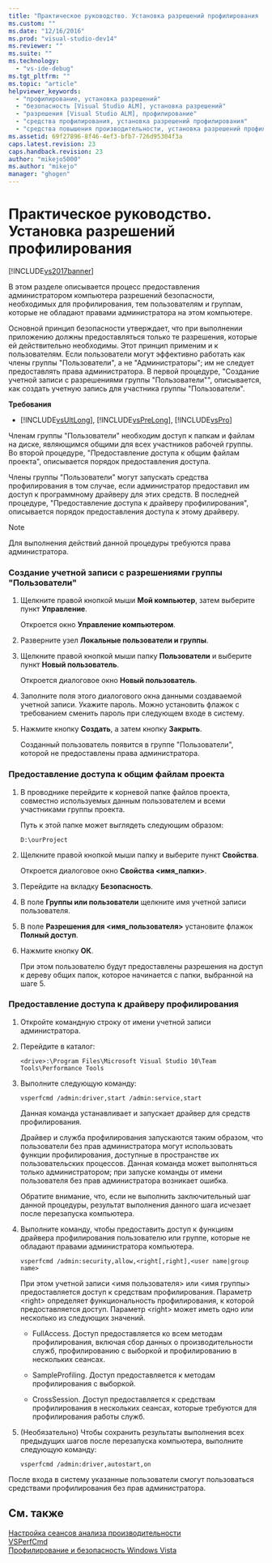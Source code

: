 ```yaml
---
title: "Практическое руководство. Установка разрешений профилирования | Microsoft Docs"
ms.custom: ""
ms.date: "12/16/2016"
ms.prod: "visual-studio-dev14"
ms.reviewer: ""
ms.suite: ""
ms.technology: 
  - "vs-ide-debug"
ms.tgt_pltfrm: ""
ms.topic: "article"
helpviewer_keywords: 
  - "профилирование, установка разрешений"
  - "безопасность [Visual Studio ALM], установка разрешений"
  - "разрешения [Visual Studio ALM], профилирование"
  - "средства профилирования, установка разрешений профилирования"
  - "средства повышения производительности, установка разрешений профилирования"
ms.assetid: 69f27896-8f46-4ef3-bfb7-726d95304f3a
caps.latest.revision: 23
caps.handback.revision: 23
author: "mikejo5000"
ms.author: "mikejo"
manager: "ghogen"
---
```

# Практическое руководство. Установка разрешений профилирования
[!INCLUDE[vs2017banner](../code-quality/includes/vs2017banner.md)]

В этом разделе описывается процесс предоставления администратором компьютера разрешений безопасности, необходимых для профилирования, тем пользователям и группам, которые не обладают правами администратора на этом компьютере.  
  
 Основной принцип безопасности утверждает, что при выполнении приложению должны предоставляться только те разрешения, которые ей действительно необходимы.  Этот принцип применим и к пользователям.  Если пользователи могут эффективно работать как члены группы "Пользователи", а не "Администраторы"; им не следует предоставлять права администратора.  В первой процедуре, "Создание учетной записи с разрешениями группы "Пользователи"", описывается, как создать учетную запись для участника группы "Пользователи".  
  
 **Требования**  
  
-   [!INCLUDE[vsUltLong](../code-quality/includes/vsultlong_md.md)], [!INCLUDE[vsPreLong](../code-quality/includes/vsprelong_md.md)], [!INCLUDE[vsPro](../code-quality/includes/vspro_md.md)]  
  
 Членам группы "Пользователи" необходим доступ к папкам и файлам на диске, являющимся общими для всех участников рабочей группы.  Во второй процедуре, "Предоставление доступа к общим файлам проекта", описывается порядок предоставления доступа.  
  
 Члены группы "Пользователи" могут запускать средства профилирования в том случае, если администратор предоставил им доступ к программному драйверу для этих средств.  В последней процедуре, "Предоставление доступа к драйверу профилирования", описывается порядок предоставления доступа к этому драйверу.  
  
> [!NOTE]
>  Для выполнения действий данной процедуры требуются права администратора.  
  
### Создание учетной записи с разрешениями группы "Пользователи"  
  
1.  Щелкните правой кнопкой мыши **Мой компьютер**, затем выберите пункт **Управление**.  
  
     Откроется окно **Управление компьютером**.  
  
2.  Разверните узел **Локальные пользователи и группы**.  
  
3.  Щелкните правой кнопкой мыши папку **Пользователи** и выберите пункт **Новый пользователь**.  
  
     Откроется диалоговое окно **Новый пользователь**.  
  
4.  Заполните поля этого диалогового окна данными создаваемой учетной записи.  Укажите пароль.  Можно установить флажок с требованием сменить пароль при следующем входе в систему.  
  
5.  Нажмите кнопку **Создать**, а затем кнопку **Закрыть**.  
  
     Созданный пользователь появится в группе "Пользователи", которой не предоставлены права администратора.  
  
### Предоставление доступа к общим файлам проекта  
  
1.  В проводнике перейдите к корневой папке файлов проекта, совместно используемых данным пользователем и всеми участниками группы проекта.  
  
     Путь к этой папке может выглядеть следующим образом:  
  
    ```  
    D:\ourProject  
    ```  
  
2.  Щелкните правой кнопкой мыши папку и выберите пункт **Свойства**.  
  
     Откроется диалоговое окно **Свойства \<имя\_папки\>**.  
  
3.  Перейдите на вкладку **Безопасность**.  
  
4.  В поле **Группы или пользователи** щелкните имя учетной записи пользователя.  
  
5.  В поле **Разрешения для \<имя\_пользователя\>** установите флажок **Полный доступ**.  
  
6.  Нажмите кнопку **ОК**.  
  
     При этом пользователю будут предоставлены разрешения на доступ к дереву общих папок, которое начинается с папки, выбранной на шаге 5.  
  
### Предоставление доступа к драйверу профилирования  
  
1.  Откройте командную строку от имени учетной записи администратора.  
  
2.  Перейдите в каталог:  
  
    ```  
    <drive>:\Program Files\Microsoft Visual Studio 10\Team Tools\Performance Tools  
    ```  
  
3.  Выполните следующую команду:  
  
    ```  
    vsperfcmd /admin:driver,start /admin:service,start  
    ```  
  
     Данная команда устанавливает и запускает драйвер для средств профилирования.  
  
     Драйвер и служба профилирования запускаются таким образом, что пользователи без прав администратора могут использовать функции профилирования, доступные в пространстве их пользовательских процессов.  Данная команда может выполняться только администратором; при запуске команды от имени пользователя без прав администратора возникает ошибка.  
  
     Обратите внимание, что, если не выполнить заключительный шаг данной процедуры, результат выполнения данного шага исчезает после перезапуска компьютера.  
  
4.  Выполните команду, чтобы предоставить доступ к функциям драйвера профилирования пользователю или группе, которые не обладают правами администратора компьютера.  
  
    ```  
    vsperfcmd /admin:security,allow,<right[,right],<user name|group name>  
    ```  
  
     При этом учетной записи \<имя пользователя\> или \<имя группы\> предоставляется доступ к средствам профилирования.  Параметр \<right\> определяет функциональность профилирования, к которой предоставляется доступ.  Параметр \<right\> может иметь одно или несколько из следующих значений.  
  
    -   FullAccess. Доступ предоставляется ко всем методам профилирования, включая сбор данных о производительности служб, профилированию с выборкой и профилированию в нескольких сеансах.  
  
    -   SampleProfiling. Доступ предоставляется к методам профилирования с выборкой.  
  
    -   CrossSession. Доступ предоставляется к средствам профилирования в нескольких сеансах, которые требуются для профилирования работы служб.  
  
5.  \(Необязательно\) Чтобы сохранить результаты выполнения всех предыдущих шагов после перезапуска компьютера, выполните следующую команду:  
  
    ```  
    vsperfcmd /admin:driver,autostart,on  
    ```  
  
 После входа в систему указанные пользователи смогут пользоваться средствами профилирования без прав администратора.  
  
## См. также  
 [Настройка сеансов анализа производительности](../profiling/configuring-performance-sessions.md)   
 [VSPerfCmd](../profiling/vsperfcmd.md)   
 [Профилирование и безопасность Windows Vista](../profiling/profiling-and-windows-vista-security.md)